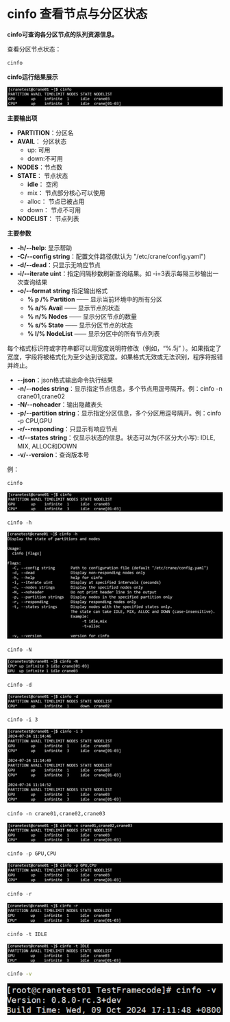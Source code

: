 
# cinfo 查看节点与分区状态 #

**cinfo可查询各分区节点的队列资源信息。**

查看分区节点状态：
~~~bash
cinfo
~~~

**cinfo运行结果展示**

![cinfo](../images/cinfo/cinfo_running.png)


**主要输出项**
- **PARTITION**：分区名
- **AVAIL**： 分区状态
  - up:  可用
  - down:不可用
- **NODES**：节点数
- **STATE**： 节点状态
  - **idle**： 空闲
  - mix： 节点部分核心可以使用
  - alloc： 节点已被占用
  - down： 节点不可用
- **NODELIST**： 节点列表

**主要参数**
- **-h/--help**: 显示帮助
- **-C/--config string**：配置文件路径(默认为 "/etc/crane/config.yaml")
- **-d/--dead**：只显示无响应节点
- **-i/--iterate uint**：指定间隔秒数刷新查询结果。如 -i=3表示每隔三秒输出一次查询结果
- **-o/--format string** 指定输出格式
  - **% p /% Partition** —— 显示当前环境中的所有分区
  - **% a/% Avail** —— 显示节点的状态
  - **% n/% Nodes** —— 显示分区节点的数量
  - **% s/% State** —— 显示分区节点的状态
  - **% l/% NodeList** —— 显示分区中的所有节点列表

每个格式标识符或字符串都可以用宽度说明符修改（例如，“%.5j” ）。如果指定了宽度，字段将被格式化为至少达到该宽度。如果格式无效或无法识别，程序将报错并终止。

- **--json**：json格式输出命令执行结果
- **-n/--nodes string**：显示指定节点信息，多个节点用逗号隔开。例：cinfo -n crane01,crane02
- **-N/--noheader**：输出隐藏表头
- **-p/--partition string**：显示指定分区信息，多个分区用逗号隔开。例：cinfo -p CPU,GPU
- **-r/--responding**：只显示有响应节点
- **-t/--states string**：仅显示状态的信息。状态可以为(不区分大小写): IDLE, MIX, ALLOC和DOWN
- **-v/--version**：查询版本号

例：

```
cinfo
```
![cinfo](../images/cinfo/cinfo_running.png)

```
cinfo -h
```
![cinfo](../images/cinfo/cinfo_h.png)

```
cinfo -N
```
![cinfo](../images/cinfo/cinfo_n.png)

```
cinfo -d
```
![cinfo](../images/cinfo/cinfo_d.png)

```
cinfo -i 3
```
![cinfo](../images/cinfo/cinfo_i3.png)

```
cinfo -n crane01,crane02,crane03
```
![cinfo](../images/cinfo/cinfo_n123.png)

```SQL
cinfo -p GPU,CPU
```
![cinfo](../images/cinfo/cinfo_p.png)

```SQL
cinfo -r
```
![cinfo](../images/cinfo/cinfo_r.png)

```SQL
cinfo -t IDLE
```
![cinfo](../images/cinfo/cinfo_t.png)

```Bash
cinfo -v
```
![cinfo](../images/cinfo/cinfo_v.png)